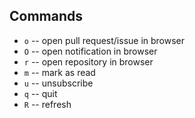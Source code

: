 ## Commands

- `o` -- open pull request/issue in browser
- `O` -- open notification in browser
- `r` -- open repository in browser
- `m` -- mark as read
- `u` -- unsubscribe
- `q` -- quit
- `R` -- refresh
